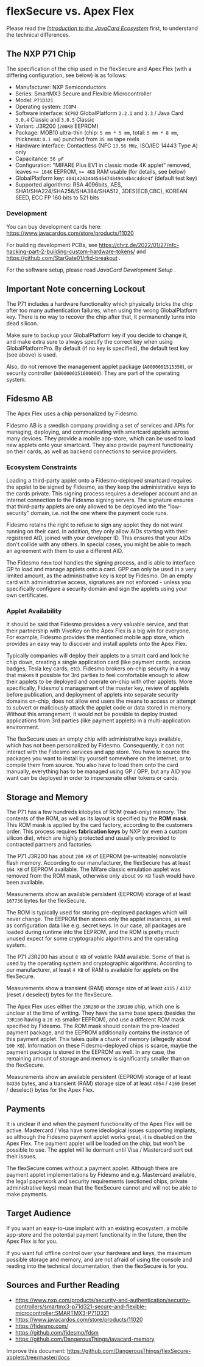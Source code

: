 # flexSecure vs. Apex Flex

Please read the [*Introduction to the JavaCard Ecosystem*](https://github.com/DangerousThings/flexSecure-applets/blob/master/docs/1-technology.md) first, to understand the technical differences.

## The NXP P71 Chip

The specification of the chip used in the flexSecure and Apex Flex (with a differing configuration, see below) is as follows:

- Manufacturer: NXP Semiconductors
- Series: SmartMX3 Secure and Flexible Microcontroller
- Model: `P71D321`
- Operating system: `JCOP4`
- Software interface: `SCP02` GlobalPlatform `2.2.1` and `2.3` / Java Card `3.0.4` Classic and `3.0.5` Classic
- Variant: J3R200 (`200KB` EEPROM)
- Package: MOB10 ultra-thin (chip: `5 mm * 5 mm`, total: `5 mm * 8 mm`, thickness: `0.1 mm`) punched from `35 mm` tape reels
- Hardware interface: Contactless (NFC `13.56 MHz`, ISO/IEC 14443 Type A) only
- Capacitance: `56 pF`
- Configuration: "MIFARE Plus EV1 in classic mode 4K applet" removed, leaves `>= 164K` EEPROM, `>= 4KB` RAM usable (for details, see below)
- GlobalPlatform key: `404142434445464748494a4b4c4d4e4f` (default test key)
- Supported algorithms: RSA 4096bits, AES, SHA1/SHA224/SHA256/SHA384/SHA512, 3DES(ECB,CBC), KOREAN SEED, ECC FP 160 bits to 521 bits

### Development

You can buy development cards here: https://www.javacardos.com/store/products/11020

For building development PCBs, see https://chrz.de/2022/01/27/nfc-hacking-part-2-building-custom-hardware-tokens/ and https://github.com/StarGate01/rfid-breakout .

For the software setup, please read *JavaCard Development Setup* . 

## Important Note concerning Lockout

The P71 includes a hardware functionality which physically bricks the chip after too many authentication failures, when using the wrong GlobalPlatform key. There is no way to recover the chip after that, it permanently turns into dead silicon. 

Make sure to backup your GlobalPlatform key if you decide to change it, and make extra sure to always specify the correct key when using GlobalPlatformPro. By default (if no key is specified), the default test key (see above) is used.

Also, do not remove the management applet package (`A0000001515350`), or security controller (`A000000151000000`). They are part of the operating system.

## Fidesmo AB

The Apex Flex uses a chip personalized by Fidesmo.

Fidesmo AB is a swedish company providing a set of services and APIs for managing, deploying, and communicating with smartcard applets across many devices. They provide a mobile app-store, which can be used to load new applets onto your smartcard. They also provide payment functionality on their cards, as well as backend connections to service providers.

### Ecosystem Constraints

Loading a third-party applet onto a Fidesmo-deployed smartcard requires the applet to be signed by Fidesmo, as they keep the administrative keys to the cards private. This signing process requires a developer account and an internet connection to the Fidesmo signing servers. The signature ensures that third-party applets are only allowed to be deployed into the "low-security" domain, i.e. not the one where the payment code runs.

Fidesmo retains the right to refuse to sign any applet they do not want running on their card. In addition, they only allow AIDs starting with their registered AID, joined with your developer ID. This ensures that your AIDs don't collide with any others. In special cases, you might be able to reach an agreement with them to use a different AID.

The Fidesmo `fdsm` tool handles the signing process, and is able to interface GP to load and manage applets onto a card. GPP can only be used in a very limited amount, as the administrative key is kept by Fidesmo. On an empty card with administrative access, signatures are not enforced - unless you specifically configure a security domain and sign the applets using your own certificates.

### Applet Availability

It should be said that Fidesmo provides a very valuable service, and that their partnership with VivoKey on the Apex Flex is a big win for everyone. For example, Fidesmo provides the mentioned mobile app store, which provides an easy way to discover and install applets onto the Apex Flex. 

Typically companies will deploy their applets to a smart card and lock he chip down, creating a single application card (like payment cards, access badges, Tesla key cards, etc). Fidesmo brokers on-chip security in a way that makes it possible for 3rd parties to feel comfortable enough to allow their applets to be deployed and operate on-chip with other applets. More specifically, Fidesmo's management of the master key, review of applets before publication, and deployment of applets into separate security domains on-chip, does not allow end users the means to access or attempt to subvert or maliciously attack the applet code or data stored in memory. Without this arrangement, it would not be possible to deploy trusted applications from 3rd parties (like payment applets) in a multi-application environment.

The flexSecure uses an empty chip with administrative keys available, which has not been personalized by Fidesmo. Consequently, it can not interact with the Fidesmo services and app store. You have to source the packages you want to install by yourself somewhere on the internet, or to compile them from source. You also have to load them onto the card manually, everything has to be managed using GP / GPP, but any AID you want can be deployed in order to impersonate other tokens or cards.

## Storage and Memory

The P71 has a few hundreds kilobytes of ROM (read-only) memory. The contents of the ROM, as well as its layout is specified by the **ROM mask**. This ROM mask is applied by the card factory, according to the customers order. This process requires **fabrication keys** by NXP (or even a custom silicon die), which are highly protected and usually only provided to contracted partners and factories.

The P71 J3R200 has about `200 KB` of EEPROM (re-writeable) nonvolatile flash memory. According to our manufacturer, the flexSecure has at least `164 KB` of EEPROM available. The Mifare classic emulation applet was removed from the ROM mask, otherwise only about `99 KB` flash would have been available.

Measurements show an available persistent (EEPROM) storage of at least `167736` bytes for the flexSecure.

The ROM is typically used for storing pre-deployed packages which will never change. The EEPROM then stores only the applet instances, as well as configuration data like e.g. secret keys. In our case, all packages are loaded during runtime into the EEPROM, and the ROM is pretty much unused expect for some cryptographic algorithms and the operating system. 

The P71 J3R200 has about `8 KB` of volatile RAM available. Some of that is used by the operating system and cryptographic algorithms. According to our manufacturer, at least `4 KB` of RAM is available for applets on the flexSecure.

Measurements show a transient (RAM) storage size of at least `4115` / `4112` (reset / deselect) bytes for the flexSecure.

The Apex Flex uses either the `J3R200` or the `J3R180` chip, which one is unclear at the time of writing. They have the same base specs (besides the `J3R180` having a `20 KB` smaller EEPROM), and use a different ROM mask specified by Fidesmo. The ROM mask should contain the pre-loaded payment package, and the EEPROM additionally contains the instance of this payment applet. This takes quite a chunk of memory (allegedly about `100 KB`). Information on these Fidesmo-deployed chips is scarce, maybe the payment package is stored in the EEPROM as well. In any case, the remaining amount of storage and memory is significantly smaller than on the flexSecure.

Measurements show an available persistent (EEPROM) storage of at least `84336` bytes, and a transient (RAM) storage size of at least `4054` / `4160` (reset / deselect) bytes for the Apex Flex.

## Payments

It is unclear if and when the payment functionality of the Apex Flex will be active. Mastercard / Visa have some ideological issues supporting implants, so although the Fidesmo payment applet works great, it is disabled on the Apex Flex. The payment applet will be loaded on the chip, but won't be possible to use. The applet will lie dormant until Visa / Mastercard sort out their issues.

The flexSecure comes without a payment applet. Although there are payment applet implementations by Fidesmo and e.g. Mastercard available, the legal paperwork and security requirements (sectioned chips, private administrative keys) mean that the flexSecure cannot and will not be able to make payments.

## Target Audience

If you want an easy-to-use implant with an existing ecosystem, a mobile app-store and the potential payment functionality in the future, then the Apex Flex is for you.

If you want full offline control over your hardware and keys, the maximum possible storage and memory, and are not afraid of using the console and reading into the technical documentation, then the flexSecure is for you.

## Sources and Further Reading

- https://www.nxp.com/products/security-and-authentication/security-controllers/smartmx3-p71d321-secure-and-flexible-microcontroller:SMARTMX3-P71D321
- https://www.javacardos.com/store/products/11020
- https://fidesmo.com/
- https://github.com/fidesmo/fdsm
- https://github.com/DangerousThings/javacard-memory

Improve this document: https://github.com/DangerousThings/flexSecure-applets/tree/master/docs
